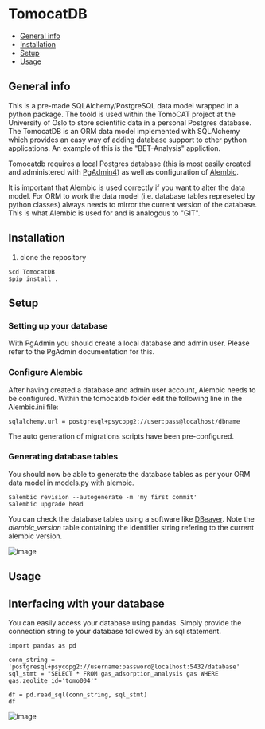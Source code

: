 # TomocatDB
* [General info](#general-info)
* [Installation](#installation)
* [Setup](#setup)
* [Usage](#usage)

## General info
This is a pre-made SQLAlchemy/PostgreSQL data model wrapped in a python package. The toold is used within the TomoCAT project at the University of Oslo to store scientific data in a personal Postgres database. The TomocatDB is an ORM data model implemented with SQLAlchemy which provides an easy way of adding database support to other python applications. An example of this is the "BET-Analysis" appliction.

Tomocatdb requires a local Postgres database (this is most easily created and administered with [PgAdmin4](https://www.postgresql.org/)) as well as configuration of [Alembic](https://alembic.sqlalchemy.org/en/latest/front.html).

It is important that Alembic is used correctly if you want to alter the data model. For ORM to work the data model (i.e. database tables represeted by python classes) always needs to mirror the current version of the database. This is what Alembic is used for and is analogous to "GIT".

## Installation

1. clone the repository

```
$cd TomocatDB
$pip install .
```

## Setup
### Setting up your database

With PgAdmin you should create a local database and admin user. Please refer to the PgAdmin documentation for this. 

### Configure Alembic

After having created a database and admin user account, Alembic needs to be configured. Within the tomocatdb
folder edit the following line in the Alembic.ini file:
```
sqlalchemy.url = postgresql+psycopg2://user:pass@localhost/dbname
```

The auto generation of migrations scripts have been pre-configured.

### Generating database tables
You should now be able to generate the database tables as per your ORM data model in models.py with alembic.

```
$alembic revision --autogenerate -m 'my first commit'
$alembic upgrade head
```

You can check the database tables using a software like [DBeaver](https://dbeaver.io/). Note the _alembic_version_
table containing the identifier string refering to the current alembic version.

![image](https://user-images.githubusercontent.com/70808555/130825089-6345a73e-07a6-43d8-833d-02596be9b58b.png)

## Usage
## Interfacing with your database

You can easily access your database using pandas. Simply provide the connection string
to your database followed by an sql statement.

```
import pandas as pd

conn_string = 'postgresql+psycopg2://username:password@localhost:5432/database'
sql_stmt = "SELECT * FROM gas_adsorption_analysis gas WHERE gas.zeolite_id='tomo004'"

df = pd.read_sql(conn_string, sql_stmt)
df
```
![image](https://user-images.githubusercontent.com/70808555/130827930-080926d3-24a9-4277-884d-166016135f6a.png)

